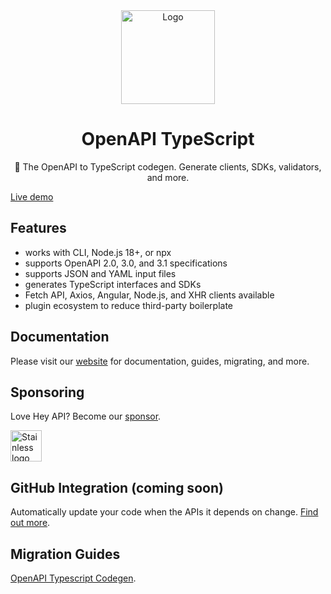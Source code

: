 <div align="center">
  <img width="150" height="150" src="https://heyapi.dev/logo.png" alt="Logo">
  <h1 align="center"><b>OpenAPI TypeScript</b></h1>
  <p align="center">🚀 The OpenAPI to TypeScript codegen. Generate clients, SDKs, validators, and more.</p>
</div>

[Live demo](https://stackblitz.com/edit/hey-api-example?file=openapi-ts.config.ts,src%2Fclient%2Fschemas.gen.ts,src%2Fclient%2Fsdk.gen.ts,src%2Fclient%2Ftypes.gen.ts)

## Features

- works with CLI, Node.js 18+, or npx
- supports OpenAPI 2.0, 3.0, and 3.1 specifications
- supports JSON and YAML input files
- generates TypeScript interfaces and SDKs
- Fetch API, Axios, Angular, Node.js, and XHR clients available
- plugin ecosystem to reduce third-party boilerplate

## Documentation

Please visit our [website](https://heyapi.dev/) for documentation, guides, migrating, and more.

## Sponsoring

Love Hey API? Become our [sponsor](https://github.com/sponsors/hey-api).

<p>
  <a href="https://kutt.it/pkEZyc" target="_blank">
    <img alt="Stainless logo" height="50" src="https://heyapi.dev/images/stainless-logo-wordmark-480w.png" />
  </a>
</p>

## GitHub Integration (coming soon)

Automatically update your code when the APIs it depends on change. [Find out more](https://heyapi.dev/openapi-ts/integrations.html).

## Migration Guides

[OpenAPI Typescript Codegen](https://heyapi.dev/openapi-ts/migrating.html#openapi-typescript-codegen).
